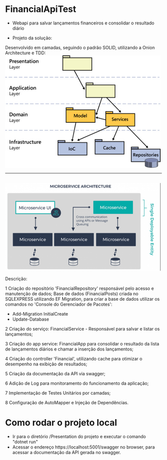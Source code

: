 # FinancialApiTest 
- Webapi para salvar lançamentos financeiros e consolidar o resultado diário

- Projeto da solução: 

Desenvolvido em camadas, seguindo o padrão SOLID, utilizando a Onion Architecture e TDD:<br />
<img src="/Documentation/architecture_layers.jpg" style="width:500px"/>
<hr /><br />
<img src="/Documentation/microservices_scheme.png" style="width:500px"/>

Descrição:

1 Criação do repositório 'FinancialRepository' responsável pelo acesso e manutenção de dados;
Base de dados (FinancialPosts) criada no SQLEXPRESS utilizando EF Migration, para criar a base de dados utilizar os comandos no 'Console do Gerenciador de Pacotes':
- Add-Migration InitialCreate
- Update-Database

2 Criação do serviço: FinancialService - Responsável para salvar e listar os lançamentos;

3 Criação do app service: FinancialApp para consolidar o resultado da lista de lançamentos diários e chamar a inserção dos lançamentos;

4 Criação do controller 'Financial', utilizando cache para otimizar o desempenho na exibição de resultados;

5 Criação da documentação da API via swagger;

6 Adição de Log para monitoramento do funcionamento da aplicação;

7 Implementação de Testes Unitários por camadas;

8 Configuração de AutoMapper e Injeção de Dependências.

# Como rodar o projeto local
- Ir para o diretório /Presentation do projeto e executar o comando "dotnet run"
- Acessar o endereço https://localhost:5001/swagger no browser, para acessar a documentação da API gerada no swagger.

